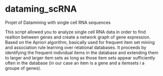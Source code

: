 # dataming_scRNA
Projet of Datamining with single cell RNA sequences 

This script allowed you to analyze single cell RNA data in order to find realtion between genes and create a network graph of gene expression. Based on the Apriori algorithm, basically used for frequent item set mining and association rule learning over relational databases. It proceeds by identifying the frequent individual items in the database and extending them to larger and larger item sets as long as those item sets appear sufficiently often in the database (in our case an item is a gene and a itemsets i a groupe of genes).